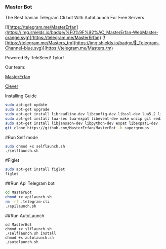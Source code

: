 <h3>Master Bot</h3>
The Best Iranian Telegram Cli bot
With AutoLaunch For Free Servers

 
[![https://telegram.me/MasterErfan](https://img.shields.io/badge/%F0%9F%92%AC_MasterErfan-WebMaster-orange.svg)](https://telegram.me/MasterErfan) 
[![https://telegram.me/Masters_tm](https://img.shields.io/badge/💬_Telegram-Channel-blue.svg)](https://telegram.me/Masters_tm) 
 
 
Powered By
TeleSeed!
Tylor!

Our team:
 
[MasterErfan](https://telegram.me/MasterErfan)
  
[Clever](https://telegram.me/Cleverm)


<b2>Installing Guide</b2>
```sh
sudo apt-get update
sudo apt-get upgrade
sudo apt-get install libreadline-dev libconfig-dev libssl-dev lua5.2 liblua5.2-dev lua-socket
sudo apt-get install lua-sec lua-expat libevent-dev make unzip git redis-server autoconf g++ 
sudo apt-get install libjansson-dev libpython-dev expat libexpat1-dev
git clone https://github.com/MasterErfan/MasterBot -b supergroups
```

#Run Self mode

```sh
sudo chmod +x selflaunch.sh
./selflaunch.sh
```

#Figlet

```sh
sudo apt-get install figlet
figlet
```



##Run Api Telegram bot 

```sh
cd MasterBot
chmod +x apilaunch.sh
rm -rf .telegram-cli
./apilaunch.sh
```


##Run AutoLaunch

```
cd MasterBot
chmod +x slflaunch.sh
./selflaunch.sh install
chmod +x autolaunch.sh
./autolaunch.sh
```
